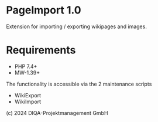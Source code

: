 # PageImport 1.0
Extension for importing / exporting wikipages and images.

# Requirements
* PHP 7.4+
* MW-1.39+

The functionality is accessible via the 2 maintenance scripts

* WikiExport
* WikiImport

(c) 2024 DIQA-Projektmanagement GmbH
